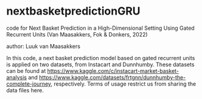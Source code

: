 # nextbasketpredictionGRU
code for Next Basket Prediction in a High-Dimensional Setting Using Gated Recurrent Units (Van Maasakkers, Fok & Donkers, 2022)

author: Luuk van Maasakkers

In this code, a next basket prediction model based on gated recurrent units is applied on two datasets, from Instacart and Dunnhumby. These datasets can be found at https://www.kaggle.com/c/instacart-market-basket-analysis and https://www.kaggle.com/datasets/frtgnn/dunnhumby-the-complete-journey, respectively. Terms of usage restrict us from sharing the data files here.
